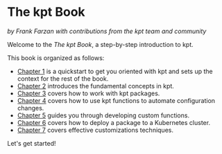 # The kpt Book

_by Frank Farzan with contributions from the kpt team and community_

Welcome to the _The kpt Book_, a step-by-step introduction to kpt.

This book is organized as follows:

- [Chapter 1] is a quickstart to get you oriented with kpt and sets up the
  context for the rest of the book.
- [Chapter 2] introduces the fundamental concepts in kpt.
- [Chapter 3] covers how to work with kpt packages.
- [Chapter 4] covers how to use kpt functions to automate configuration changes.
- [Chapter 5] guides you through developing custom functions.
- [Chapter 6] covers how to deploy a package to a Kubernetes cluster.
- [Chapter 7] covers effective customizations techniques.

Let's get started!

[chapter 1]: /book/01-getting-started/
[chapter 2]: /book/02-concepts/
[chapter 3]: /book/03-packages/
[chapter 4]: /book/04-using-functions/
[chapter 5]: /book/05-developing-functions/
[chapter 6]: /book/06-deploying-packages/
[chapter 7]: /book/07-effective-customizations/
